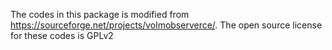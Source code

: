 The codes in this package is modified from https://sourceforge.net/projects/volmobserverce/. The open source license for these codes is GPLv2